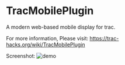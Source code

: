 # TracMobilePlugin
A modern web-based mobile display for trac.

For more information, Please visit:
https://trac-hacks.org/wiki/TracMobilePlugin

Screenshot:
![demo](https://github.com//CaulyKan/TracMobilePlugin/raw/master/demo.gif "DEMO")
